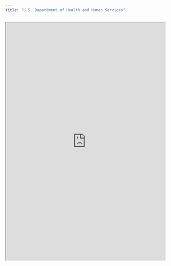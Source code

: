 ```yaml
---
title: "U.S. Department of Health and Human Services"
---
```




<iframe height="750" width="100%" src="https://ewelton.github.io/ktest/wiki.html#U.S.%20Department%20of%20Health%20and%20Human%20Services"></iframe>
